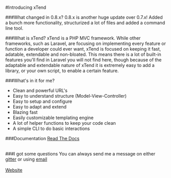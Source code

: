#Introducing xTend

###What changed in 0.8.x?
0.8.x is another huge update over 0.7.x! Added a bunch more functionality, structurized a lot of files and added a command line tool.
<br>

###What is xTend?
xTend is a PHP MVC framework. While other frameworks, such as Laravel, are focusing on implementing every feature or function a developer could ever want, xTend is focused on keeping it fast, adatable, extendable and non-bloated. This means there is a lot of built-in features you'll find in Laravel you will not find here, though because of the adaptable and extendable nature of xTend it is extremely easy to add a library, or your own script, to enable a certain feature.

###What's in it for me?
* Clean and powerful URL's
* Easy to understand structure (Model-View-Controller)
* Easy to setup and configure
* Easy to adapt and extend
* Blazing fast
* Easily customizable templating engine
* A lot of helper functions to keep your code clean
* A simple CLI to do basic interactions


###Documentation
[Read The Docs](http://xtend.readthedocs.org/en/latest/)  
<br>

###I got some questions
You can always send me a message on either [gitter](http://gitter.im) or using [email](mailto:hi@liammartens.com)
<br><br>
[Website](http://xtend.liammartens.com)
